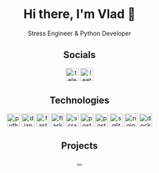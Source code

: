 <div align="center">
    <h1>Hi there, I'm Vlad 👋</h1>
	  <p>Stress Engineer & Python Developer</p>
    <h2>Socials</h2>
    <p>	
    	<a href="https://t.me/bvsvrvb" rel="noreferrer"><img
            src="https://raw.githubusercontent.com/gauravghongde/social-icons/9d939e1c5b7ea4a24ac39c3e4631970c0aa1b920/SVG/Color/Telegram.svg"
            alt="telegram" width="30" height="30" /></a>
	<!-- <a href="https://www.linkedin.com/" rel="noreferrer"><img
            src=""
            alt="linkedin" width="30" height="30" /></a> -->
	<a href="https://leetcode.com/bvsvrvb" rel="noreferrer"><img
            src="https://raw.githubusercontent.com/rahuldkjain/github-profile-readme-generator/master/src/images/icons/Social/leet-code.svg"
            alt="leetcode" width="30" height="30" /></a>
        <!-- <a href="https://career.habr.com/" rel="noreferrer"><img
            src="https://avatars.dzeninfra.ru/get-zen-logos/212539/pub_62447c6f72c5a877c92efdba_6244808a90bf0419a97f9525/xxh"
            alt="habr career" width="30" height="30" /></a> -->
    </p>
    <h2>Technologies</h2>
    <p>	
        <img src="https://cdn.jsdelivr.net/gh/devicons/devicon/icons/python/python-original.svg" 
            alt="python" width="30" height="30" />
      	<img src="https://cdn.jsdelivr.net/gh/devicons/devicon/icons/django/django-plain.svg" 
            alt="django" width="30" height="30" />
	<img src="https://cdn.jsdelivr.net/gh/devicons/devicon/icons/fastapi/fastapi-original.svg" 
            alt="fastapi" width="30" height="30" />
	<img src="https://cdn.jsdelivr.net/gh/devicons/devicon/icons/flask/flask-original.svg" 
            alt="flask" width="30" height="30" />
	<img src="https://scrapy.org/favicons/favicon-192x192.png" 
            alt="scrapy" width="30" height="30" />
	<img src="https://cdn.jsdelivr.net/gh/devicons/devicon/icons/sqlalchemy/sqlalchemy-original.svg" 
            alt="postgresql" width="30" height="30" />
        <img src="https://cdn.jsdelivr.net/gh/devicons/devicon/icons/postgresql/postgresql-original.svg" 
            alt="postgresql" width="30" height="30" />
        <img src="https://cdn.jsdelivr.net/gh/devicons/devicon/icons/sqlite/sqlite-original.svg" 
            alt="sqlite" width="30" height="30" />
        <img src="https://cdn.jsdelivr.net/gh/devicons/devicon/icons/nginx/nginx-original.svg" 
            alt="nginx" width="30" height="30" />
      	<img src="https://cdn.jsdelivr.net/gh/devicons/devicon/icons/docker/docker-original.svg" 
            alt="docker" width="30" height="30" />
    </p>
    <h2>Projects</h2>
    <p>
	<a href="https://github.com/bvsvrvb?tab=repositories">...</a>
    </p>
</div>

<div align="center">
    <!-- <img src="http://github-profile-summary-cards.vercel.app/api/cards/profile-details?username=bvsvrvb&theme=github_dark"
    	alt="Profile Details" style="max-width: 100%; height: auto;" />
    <img src="http://github-profile-summary-cards.vercel.app/api/cards/stats?username=bvsvrvb&theme=github_dark"
        alt="Stats" style="max-width: 100%; height: auto;" />
    <img src="http://github-profile-summary-cards.vercel.app/api/cards/repos-per-language?username=bvsvrvb&theme=github_dark"
        alt="Top Languages by Repo" style="max-width: 100%; height: auto;" />
    <img src="http://github-profile-summary-cards.vercel.app/api/cards/most-commit-language?username=bvsvrvb&theme=github_dark"
        alt="Top Languages by Commit" style="max-width: 100%; height: auto;" /> -->
</div>
